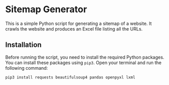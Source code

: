 # Sitemap Generator

This is a simple Python script for generating a sitemap of a website. It crawls the website and produces an Excel file listing all the URLs.

## Installation

Before running the script, you need to install the required Python packages. You can install these packages using `pip3`. Open your terminal and run the following command:

```bash
pip3 install requests beautifulsoup4 pandas openpyxl lxml
